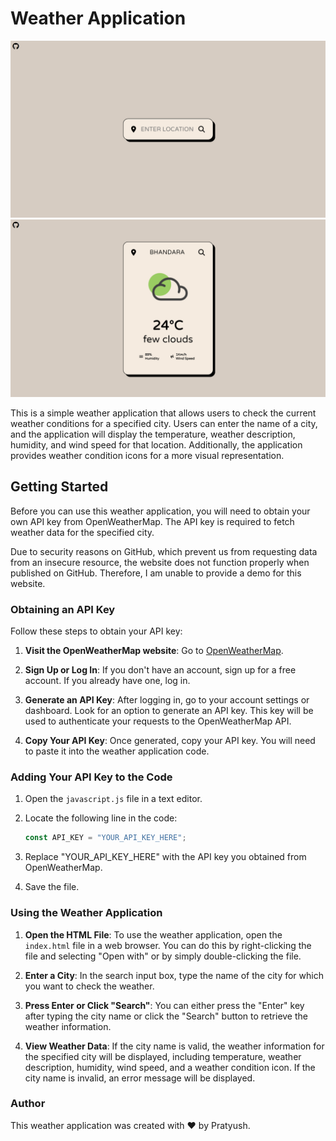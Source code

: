 # Weather Application
![Screenshot of website](image1.png)
![Screenshot of website](image2.png)

This is a simple weather application that allows users to check the current weather conditions for a specified city. Users can enter the name of a city, and the application will display the temperature, weather description, humidity, and wind speed for that location. Additionally, the application provides weather condition icons for a more visual representation.

## Getting Started

Before you can use this weather application, you will need to obtain your own API key from OpenWeatherMap. The API key is required to fetch weather data for the specified city.

Due to security reasons on GitHub, which prevent us from requesting data from an insecure resource, the website does not function properly when published on GitHub. Therefore, I am unable to provide a demo for this website. 

### Obtaining an API Key

Follow these steps to obtain your API key:

1. **Visit the OpenWeatherMap website**: Go to [OpenWeatherMap](https://openweathermap.org/).

2. **Sign Up or Log In**: If you don't have an account, sign up for a free account. If you already have one, log in.

3. **Generate an API Key**: After logging in, go to your account settings or dashboard. Look for an option to generate an API key. This key will be used to authenticate your requests to the OpenWeatherMap API.

4. **Copy Your API Key**: Once generated, copy your API key. You will need to paste it into the weather application code.

### Adding Your API Key to the Code

1. Open the `javascript.js` file in a text editor.

2. Locate the following line in the code:

   ```javascript
   const API_KEY = "YOUR_API_KEY_HERE";
   ```
3. Replace "YOUR_API_KEY_HERE" with the API key you obtained from OpenWeatherMap.

4. Save the file.

### Using the Weather Application

1. **Open the HTML File**: To use the weather application, open the `index.html` file in a web browser. You can do this by right-clicking the file and selecting "Open with" or by simply double-clicking the file.

2. **Enter a City**: In the search input box, type the name of the city for which you want to check the weather.

3. **Press Enter or Click "Search"**: You can either press the "Enter" key after typing the city name or click the "Search" button to retrieve the weather information.

4. **View Weather Data**: If the city name is valid, the weather information for the specified city will be displayed, including temperature, weather description, humidity, wind speed, and a weather condition icon. If the city name is invalid, an error message will be displayed.

### Author

This weather application was created with ❤️ by Pratyush.
